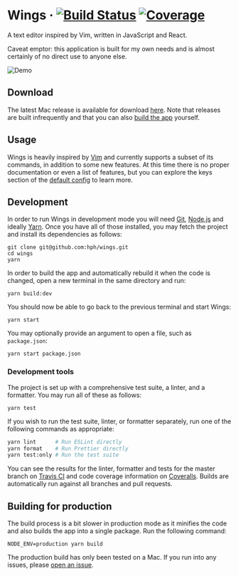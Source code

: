 # Wings · [![Build Status](https://img.shields.io/travis/hph/wings/master.svg?style=flat-square)](https://travis-ci.org/hph/wings) [![Coverage](https://img.shields.io/coveralls/hph/wings/master.svg?style=flat-square&label=test%20coverage)](https://coveralls.io/github/hph/wings)

A text editor inspired by Vim, written in JavaScript and React.

Caveat emptor: this application is built for my own needs and is almost
certainly of no direct use to anyone else.

![Demo](https://www.dropbox.com/s/qog2a5d8rdcjs6q/Wings.png?raw=1)

## Download

The latest Mac release is available for download
[here](https://github.com/hph/wings/releases). Note that releases are built
infrequently and that you can also [build the
app](https://github.com/hph/wings#building-for-production) yourself.

## Usage

Wings is heavily inspired by
[Vim](<https://en.wikipedia.org/wiki/Vim_(text_editor)>) and currently supports
a subset of its commands, in addition to some new features. At this time there
is no proper documentation or even a list of features, but you can explore the
keys section of the [default
config](https://github.com/hph/wings/blob/master/src/main-process/default-config.json)
to learn more.

## Development

In order to run Wings in development mode you will need
[Git](https://git-scm.com/download), [Node.js](https://nodejs.org/en/download/)
and ideally [Yarn](https://yarnpkg.com/en/docs/install). Once you have all of
those installed, you may fetch the project and install its dependencies as
follows:

    git clone git@github.com:hph/wings.git
    cd wings
    yarn

In order to build the app and automatically rebuild it when the code is changed,
open a new terminal in the same directory and run:

    yarn build:dev

You should now be able to go back to the previous terminal and start Wings:

    yarn start

You may optionally provide an argument to open a file, such as `package.json`:

    yarn start package.json

### Development tools

The project is set up with a comprehensive test suite, a linter, and a
formatter. You may run all of these as follows:

    yarn test

If you wish to run the test suite, linter, or formatter separately, run one of
the following commands as appropriate:

```bash
yarn lint      # Run ESLint directly
yarn format    # Run Prettier directly
yarn test:only # Run the test suite
```

You can see the results for the linter, formatter and tests for the master
branch on [Travis CI](https://travis-ci.org/hph/wings) and code coverage
information on [Coveralls](https://coveralls.io/github/hph/wings). Builds are
automatically run against all branches and pull requests.

## Building for production

The build process is a bit slower in production mode as it minifies the code and
also builds the app into a single package. Run the following command:

    NODE_ENV=production yarn build

The production build has only been tested on a Mac. If you run into any issues,
please [open an issue](https://github.com/hph/wings/issues/new).
